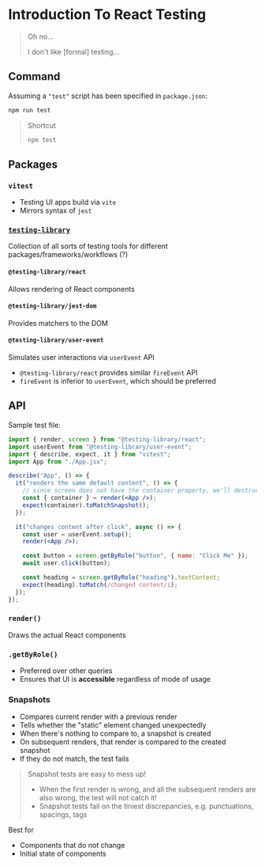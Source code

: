# Introduction To React Testing

> Oh no...
>
> I don't like [formal] testing...

## Command

Assuming a `"test"` script has been specified in `package.json`:

```sh
npm run test
```

> Shortcut
>
> ```sh
> npm test
> ```

## Packages

### `vitest`

- Testing UI apps build via `vite`
- Mirrors syntax of `jest`

### [`testing-library`](https://github.com/testing-library)

Collection of all sorts of testing tools for different packages/frameworks/workflows (?)

#### `@testing-library/react`

Allows rendering of React components

#### `@testing-library/jest-dom`

Provides matchers to the DOM

#### `@testing-library/user-event`

Simulates user interactions via `userEvent` API

- `@testing-library/react` provides similar `fireEvent` API
- `fireEvent` is inferior to `userEvent`, which should be preferred

## API

Sample test file:

```jsx
import { render, screen } from "@testing-library/react";
import userEvent from "@testing-library/user-event";
import { describe, expect, it } from "vitest";
import App from "./App.jsx";

describe("App", () => {
  it("renders the same default content", () => {
    // since screen does not have the container property, we'll destructure render to obtain a container for this test
    const { container } = render(<App />);
    expect(container).toMatchSnapshot();
  });

  it("changes content after click", async () => {
    const user = userEvent.setup();
    render(<App />);

    const button = screen.getByRole("button", { name: "Click Me" });
    await user.click(button);

    const heading = screen.getByRole("heading").textContent;
    expect(heading).toMatch(/changed content/i);
  });
});
```

### `render()`

Draws the actual React components

### `.getByRole()`

- Preferred over other queries
- Ensures that UI is **accessible** regardless of mode of usage

### Snapshots

- Compares current render with a previous render
- Tells whether the "static" element changed unexpectedly
- When there's nothing to compare to, a snapshot is created
- On subsequent renders, that render is compared to the created snapshot
- If they do not match, the test fails

> Snapshot tests are easy to mess up!
>
> - When the first render is wrong, and all the subsequent renders are also wrong, the test will not catch it!
> - Snapshot tests fail on the tiniest discrepancies, e.g. punctuations, spacings, tags

Best for

- Components that do not change
- Initial state of components
